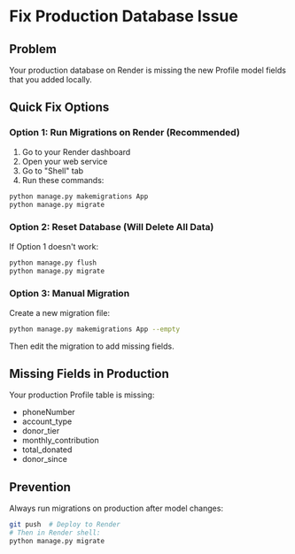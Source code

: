 # Fix Production Database Issue

## Problem
Your production database on Render is missing the new Profile model fields that you added locally.

## Quick Fix Options

### Option 1: Run Migrations on Render (Recommended)
1. Go to your Render dashboard
2. Open your web service
3. Go to "Shell" tab
4. Run these commands:
```bash
python manage.py makemigrations App
python manage.py migrate
```

### Option 2: Reset Database (Will Delete All Data)
If Option 1 doesn't work:
```bash
python manage.py flush
python manage.py migrate
```

### Option 3: Manual Migration
Create a new migration file:
```bash
python manage.py makemigrations App --empty
```
Then edit the migration to add missing fields.

## Missing Fields in Production
Your production Profile table is missing:
- phoneNumber
- account_type
- donor_tier  
- monthly_contribution
- total_donated
- donor_since

## Prevention
Always run migrations on production after model changes:
```bash
git push  # Deploy to Render
# Then in Render shell:
python manage.py migrate
```